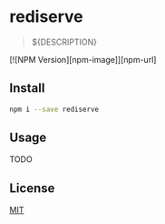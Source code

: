 # rediserve

> ${DESCRIPTION}

[![NPM Version][npm-image]][npm-url]

## Install

```bash
npm i --save rediserve
```

## Usage

TODO

## License

[MIT](http://vjpr.mit-license.org)